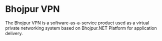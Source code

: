 # Bhojpur VPN
The Bhojpur VPN is a software-as-a-service product used as a virtual private networking system based on Bhojpur.NET Platform for application delivery.
